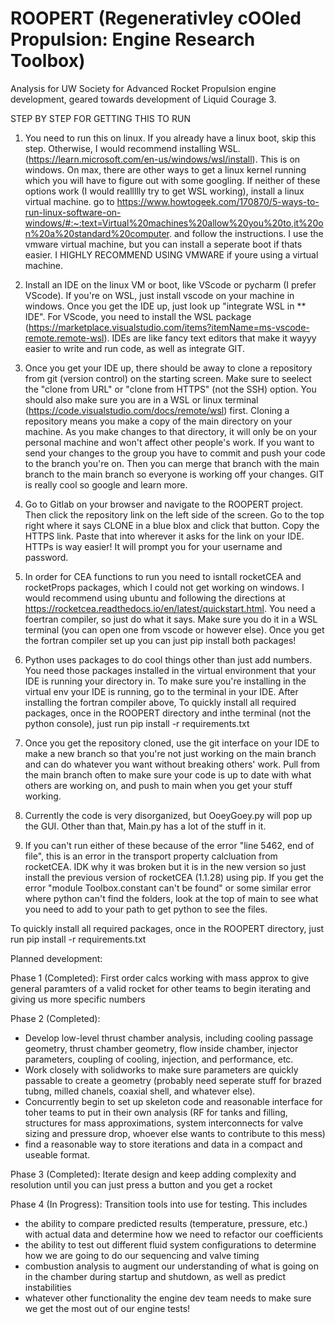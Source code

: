# ROOPERT (Regenerativley cOOled Propulsion: Engine Research Toolbox)
Analysis for UW Society for Advanced Rocket Propulsion engine development, geared towards development of Liquid Courage 3.

STEP BY STEP FOR GETTING THIS TO RUN
1. You need to run this on linux. If you already have a linux boot, skip this step. Otherwise, I would recommend installing WSL. (https://learn.microsoft.com/en-us/windows/wsl/install). This is on windows. On max, there are other ways to get a linux kernel running which you will have to figure out with some googling. If neither of these options work (I would reallllly try to get WSL working), install a linux virtual machine. go to 
https://www.howtogeek.com/170870/5-ways-to-run-linux-software-on-windows/#:~:text=Virtual%20machines%20allow%20you%20to,it%20on%20a%20standard%20computer.
and follow the instructions. I use the vmware virtual machine, but you can install a seperate boot if thats easier. I HIGHLY RECOMMEND USING VMWARE if youre using a virtual machine.
2. Install an IDE on the linux VM or boot, like VScode or pycharm (I prefer VScode). If you're on WSL, just install vscode on your machine in windows. Once you get the IDE up, just look up "integrate WSL in ** IDE". For VScode, you need to install the WSL package (https://marketplace.visualstudio.com/items?itemName=ms-vscode-remote.remote-wsl). IDEs are like fancy text editors that make it wayyy easier to write and run code, as well as integrate GIT.
3. Once you get your IDE up, there should be away to clone a repository from git (version control) on the starting screen.
Make sure to seelect the "clone from URL" or "clone from HTTPS" (not the SSH) option. You should also make sure you are in a WSL or linux terminal (https://code.visualstudio.com/docs/remote/wsl) first.
Cloning a repository means you make a copy of the main directory on your machine. As you make changes to that directory,
it will only be on your personal machine and won't affect other people's work. If you want to send your changes to the
group you have to commit and push your code to the branch you're on. Then you can merge that branch with the main branch
to the main branch so everyone is working off your changes. GIT is really cool so google and learn more.
4. Go to Gitlab on your browser and navigate to the ROOPERT project. Then click the repository link on the left side of the screen.
Go to the top right where it says CLONE in a blue blox and click that button. Copy the HTTPS link. Paste that into wherever
it asks for the link on your IDE. HTTPs is way easier! It will prompt you for your username and password.
5. In order for CEA functions to run you need to isntall rocketCEA and rocketProps packages, 
which I could not get working on windows. I would recommend using ubuntu and following the directions 
at https://rocketcea.readthedocs.io/en/latest/quickstart.html. You need a foertran compiler, so just do what it says. Make sure you do it in a WSL terminal (you can open one from vscode or however else). Once you get the fortran compiler
set up you can just pip install both packages!
6. Python uses packages to do cool things other than just add numbers. You need those packages installed in the virtual environment
that your IDE is running your directory in. To make sure you're installing in the virtual env your IDE is running,
go to the terminal in your IDE. After installing the fortran compiler above,
To quickly install all required packages, once in the ROOPERT directory and inthe terminal (not the python console),
just run pip install -r requirements.txt
6. Once you get the repository cloned, use the git interface on your IDE to make a new branch so that you're not just working
on the main branch and can do whatever you want without breaking others' work. Pull from the main branch often to make sure your
code is up to date with what others are working on, and push to main when you get your stuff working.
7. Currently the code is very disorganized, but OoeyGoey.py will pop up the GUI. Other than that, Main.py has a lot of the stuff in it.

8. If you can't run either of these because of the error "line 5462, end of file", this is an error in the transport property calcluation from rocketCEA.
IDK why it was broken but it is in the new version so just install the previous version of rocketCEA (1.1.28) using pip.
If you get the error "module Toolbox.constant can't be found" or some similar error where python can't find the folders, look at the top of main to see what you need to add to your path to get python to see the files.


To quickly install all required packages, once in the ROOPERT directory, just run pip install -r requirements.txt

Planned development:

Phase 1 (Completed): First order calcs working with mass approx to give general paramters of a valid rocket for other teams to begin iterating and giving us more specific numbers

Phase 2 (Completed):  
- Develop low-level thrust chamber analysis, including cooling passage geometry, thrust chamber geometry, flow inside chamber, injector parameters, coupling of cooling, injection, and performance, etc. 
- Work closely with solidworks to make sure parameters are quickly passable to create a geometry (probably need seperate stuff for brazed tubng, milled chanels, coaxial shell, and whatever else). 
- Concurrently begin to set up skeleton code and reasonable interface for toher teams to put in their own analysis (RF for tanks and filling, structures for mass approximations, system interconnects for valve sizing and pressure drop, whoever else wants to contribute to this mess)
- find a reasonable way to store iterations and data in a compact and useable format.

Phase 3 (Completed): Iterate design and keep adding complexity and resolution until you can just press a button and you get a rocket

Phase 4 (In Progress): Transition tools into use for testing. This includes 
- the ability to compare predicted results (temperature, pressure, etc.) with actual data and determine how we need to refactor our coefficients
- the ability to test out different fluid system configurations to determine how we are going to do our sequencing and valve timing
- combustion analysis to augment our understanding of what is going on in the chamber during startup and shutdown, as well as predict instabilities
- whatever other functionality the engine dev team needs to make sure we get the most out of our engine tests!



